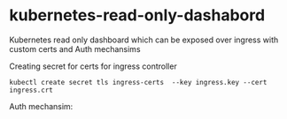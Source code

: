 # kubernetes-read-only-dashabord

Kubernetes read only dashboard which can be exposed over ingress with custom certs and Auth mechansims 

Creating secret for certs for ingress controller
``` 
kubectl create secret tls ingress-certs  --key ingress.key --cert ingress.crt  
```

Auth mechansim:
